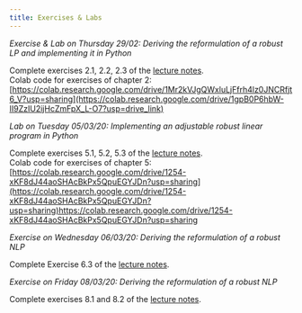 ```yaml
---
title: Exercises & Labs
---
```


_Exercise & Lab on Thursday 29/02: Deriving the reformulation of a robust LP and implementing it in  Python_

Complete exercises 2.1, 2.2, 2.3 of the [lecture notes](./LectureNotes_v15.pdf).  
Colab code for exercises of chapter 2:  
[https://colab.research.google.com/drive/1Mr2kVJgQWxluLjFfrh4lz0JNCRfjt6_V?usp=sharing](https://colab.research.google.com/drive/1gpB0P6hbW-II9ZzIU2ijHcZmFpX_L-O7?usp=drive_link)
  

  
_Lab on Tuesday 05/03/20: Implementing an adjustable robust linear program in Python_

Complete exercises 5.1, 5.2, 5.3 of the [lecture notes](./LectureNotes_v15.pdf).  
Colab code for exercises of chapter 5:  
[https://colab.research.google.com/drive/1254-xKF8dJ44aoSHAcBkPx5QpuEGYJDn?usp=sharing](https://colab.research.google.com/drive/1254-xKF8dJ44aoSHAcBkPx5QpuEGYJDn?usp=sharing)https://colab.research.google.com/drive/1254-xKF8dJ44aoSHAcBkPx5QpuEGYJDn?usp=sharing


  
_Exercise on Wednesday 06/03/20: Deriving the reformulation of a robust NLP_

Complete Exercise 6.3 of the [lecture notes](./LectureNotes_v15.pdf).


  
_Exercise on Friday 08/03/20: Deriving the reformulation of a robust NLP_

Complete exercises 8.1 and 8.2 of the [lecture notes](./LectureNotes_v15.pdf).
